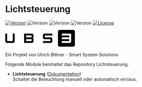 # Lichtsteuerung

[![Version](https://img.shields.io/badge/Symcon_Version-5.1>-red.svg)](https://www.symcon.de/service/dokumentation/entwicklerbereich/sdk-tools/sdk-php/)
![Version](https://img.shields.io/badge/Modul_Version-1.00-blue.svg)
![Version](https://img.shields.io/badge/Modul_Build-1-blue.svg)
![Version](https://img.shields.io/badge/Code-PHP-blue.svg)
[![License](https://img.shields.io/badge/License-CC%20BY--NC--SA%204.0-green.svg)](https://creativecommons.org/licenses/by-nc-sa/4.0/)  

![Logo](imgs/ubs3_logo.png)  

Ein Projekt von Ulrich Bittner - Smart System Solutions  

Folgende Module beinhaltet das Repository Lichtsteuerung:

- __Lichtsteuerung__ ([Dokumentation](Lichtsteuerung))  
	Schaltet die Beleuchtung manuell oder automatisch ein/aus.
	